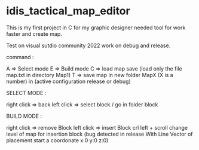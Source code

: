 # idis_tactical_map_editor

This is my first project in C for my graphic designer needed tool for work faster and create map.


Test on visual sutdio community 2022 work on debug and release.


command : 

A => Select mode
E => Build mode
C => load map save (load only the file map.txt in directory Map1)
T => save map in new folder MapX (X is a number) in (active configuration release or debug) 


SELECT MODE :

right click => back 
left click => select block / go in folder block


BUILD MODE :

right click => remove Block 
left click => insert Block
crl left + scroll change level of map for insertion block (bug detected in release With Line Vector of placement start a coordonate x:0 y:0 z:0)
